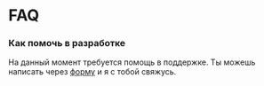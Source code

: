 # FAQ
[comment]: <> (### Как помочь материально?)
[comment]: <> ([https://frame-b.ru/donate]&#40;https://frame-b.ru/donate&#41;)

### Как помочь в разработке
На данный момент требуется помощь в поддержке. Ты можешь написать через [форму](https://frame-b.ru/contact) и я с тобой свяжусь.